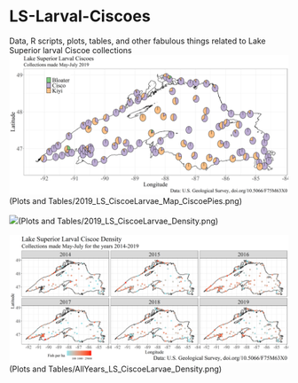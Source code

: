# LS-Larval-Ciscoes
Data, R scripts, plots, tables, and other fabulous things related to Lake Superior larval Ciscoe collections
<br>
<img src="Plots and Tables/2019_LS_CiscoeLarvae_Map_CiscoePies.png?raw=true"/>(Plots and Tables/2019_LS_CiscoeLarvae_Map_CiscoePies.png) 
<br>
<br>
<img src="Plots and Tables/2019_LS_CiscoeLarvae_Densityy.png?raw=true"/>(Plots and Tables/2019_LS_CiscoeLarvae_Density.png) 
<br>
<br>
<img src="Plots and Tables/AllYears_LS_CiscoeLarvae_Density.png?raw=true"/>(Plots and Tables/AllYears_LS_CiscoeLarvae_Density.png) 
<br>
